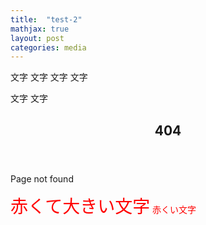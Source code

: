 ```yaml
---
title:  "test-2"
mathjax: true
layout: post
categories: media
---
```


文字
文字
文字
文字

文字
文字

<article>
  <header><h1>404</h1></header>
  <p>Page not found</p>
</article>

<span style="font-size: 200%; color: red;">赤くて大きい文字</span>
<font color="Red">赤くい文字</font>
